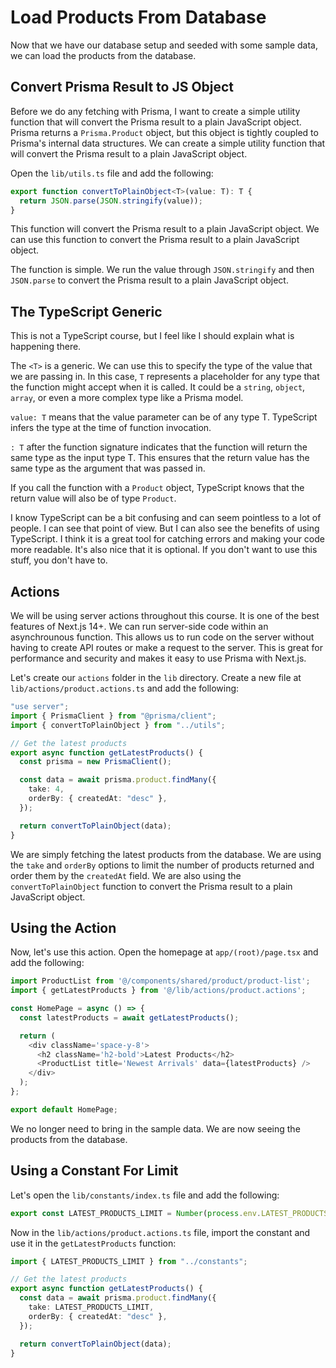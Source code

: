 # Load Products From Database

Now that we have our database setup and seeded with some sample data, we can load the products from the database.

## Convert Prisma Result to JS Object

Before we do any fetching with Prisma, I want to create a simple utility function that will convert the Prisma result to a plain JavaScript object. Prisma returns a `Prisma.Product` object, but this object is tightly coupled to Prisma's internal data structures. We can create a simple utility function that will convert the Prisma result to a plain JavaScript object.

Open the `lib/utils.ts` file and add the following:

```typescript
export function convertToPlainObject<T>(value: T): T {
  return JSON.parse(JSON.stringify(value));
}
```

This function will convert the Prisma result to a plain JavaScript object. We can use this function to convert the Prisma result to a plain JavaScript object.

The function is simple. We run the value through `JSON.stringify` and then `JSON.parse` to convert the Prisma result to a plain JavaScript object.

## The TypeScript Generic

This is not a TypeScript course, but I feel like I should explain what is happening there.

The `<T>` is a generic. We can use this to specify the type of the value that we are passing in. In this case, `T` represents a placeholder for any type that the function might accept when it is called. It could be a `string`, `object`, `array`, or even a more complex type like a Prisma model.

`value: T` means that the value parameter can be of any type T. TypeScript infers the type at the time of function invocation.

`: T` after the function signature indicates that the function will return the same type as the input type T. This ensures that the return value has the same type as the argument that was passed in.

If you call the function with a `Product` object, TypeScript knows that the return value will also be of type `Product`.

I know TypeScript can be a bit confusing and can seem pointless to a lot of people. I can see that point of view. But I can also see the benefits of using TypeScript. I think it is a great tool for catching errors and making your code more readable. It's also nice that it is optional. If you don't want to use this stuff, you don't have to.

## Actions

We will be using server actions throughout this course. It is one of the best features of Next.js 14+. We can run server-side code within an asynchrounous function. This allows us to run code on the server without having to create API routes or make a request to the server. This is great for performance and security and makes it easy to use Prisma with Next.js.

Let's create our `actions` folder in the `lib` directory. Create a new file at `lib/actions/product.actions.ts` and add the following:

```typescript
"use server";
import { PrismaClient } from "@prisma/client";
import { convertToPlainObject } from "../utils";

// Get the latest products
export async function getLatestProducts() {
  const prisma = new PrismaClient();

  const data = await prisma.product.findMany({
    take: 4,
    orderBy: { createdAt: "desc" },
  });

  return convertToPlainObject(data);
}
```

We are simply fetching the latest products from the database. We are using the `take` and `orderBy` options to limit the number of products returned and order them by the `createdAt` field. We are also using the `convertToPlainObject` function to convert the Prisma result to a plain JavaScript object.

## Using the Action

Now, let's use this action. Open the homepage at `app/(root)/page.tsx` and add the following:

```typescript
import ProductList from '@/components/shared/product/product-list';
import { getLatestProducts } from '@/lib/actions/product.actions';

const HomePage = async () => {
  const latestProducts = await getLatestProducts();

  return (
    <div className='space-y-8'>
      <h2 className='h2-bold'>Latest Products</h2>
      <ProductList title='Newest Arrivals' data={latestProducts} />
    </div>
  );
};

export default HomePage;
```

We no longer need to bring in the sample data. We are now seeing the products from the database.

## Using a Constant For Limit

Let's open the `lib/constants/index.ts` file and add the following:

```typescript
export const LATEST_PRODUCTS_LIMIT = Number(process.env.LATEST_PRODUCTS_LIMIT) || 4;
```

Now in the `lib/actions/product.actions.ts` file, import the constant and use it in the `getLatestProducts` function:

```typescript
import { LATEST_PRODUCTS_LIMIT } from "../constants";

// Get the latest products
export async function getLatestProducts() {
  const data = await prisma.product.findMany({
    take: LATEST_PRODUCTS_LIMIT,
    orderBy: { createdAt: "desc" },
  });

  return convertToPlainObject(data);
}
```
